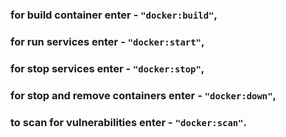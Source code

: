 <!-- ## Assigment [link](https://github.com/AlreadyBored/nodejs-assignments/blob/main/assignments/containerization/assignment.md).
## Deadline date: 2022-07-31. -->

### for build container enter - `"docker:build"`,
### for run services enter - `"docker:start"`,
### for stop services enter - `"docker:stop"`,
### for stop and remove containers enter - `"docker:down"`,

### to scan for  vulnerabilities enter - `"docker:scan"`.
